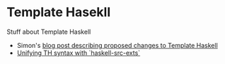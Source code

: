# Template Hasekll



Stuff about Template Haskell


- Simon's [
  blog post describing proposed changes to Template Haskell](http://hackage.haskell.org/trac/ghc/blog/Template%20Haskell%20Proposal)
- [Unifying TH syntax with \`haskell-src-exts\`](template-haskell/using-haskell-src-exts)
